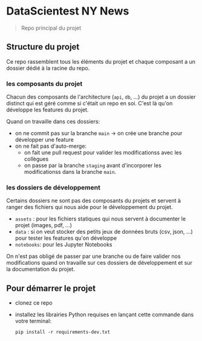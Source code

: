 # DataScientest NY News

> Repo principal du projet

## Structure du projet

Ce repo rassemblent tous les éléments du projet et chaque composant a un dossier dédié à la racine du repo.

### les composants du projet 

Chacun des composants de l'architecture (`api`, `db`, ...) du projet a un dossier distinct qui est géré comme si c'était un repo en soi. C'est là qu'on développe les features du projet.

Quand on travaille dans ces dossiers:

  - on ne commit pas sur la branche `main` -> on crée une branche pour développer une feature
  - on ne fait pas d'auto-merge:
    - on fait une pull request pour valider les modificationss avec les collègues
    - on passe par la branche `staging` avant d'incorporer les modificationss dans la branche `main`. 

### les dossiers de développement

Certains dossiers ne sont pas des composants du projets et servent à ranger des fichiers qui nous aide pour le développement du projet.

- `assets` : pour les fichiers statiques qui nous servent à documenter le projet (images, pdf, ...)
- `data` : si on veut stocker des petits jeux de données bruts (csv, json, ...) pour tester les features qu'on développe
- `notebooks`: pour les Jupyter Notebooks

On n'est pas obligé de passer par une branche ou de faire valider nos modifications quand on travaille sur ces dossiers de développement et sur la documentation du projet.

## Pour démarrer le projet

- clonez ce repo
- installez les librairies Python requises en lançant cette commande dans votre terminal:

  ```shell
  pip install -r requirements-dev.txt 
  ```


